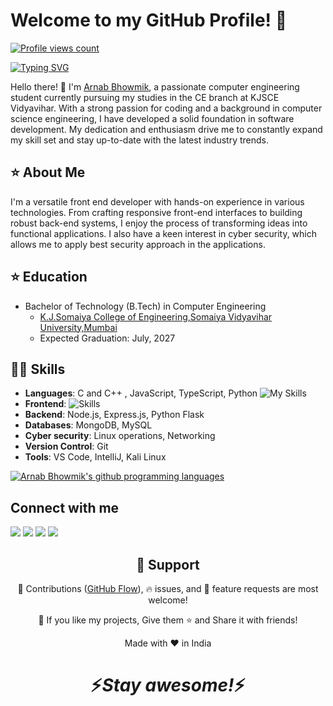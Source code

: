 # Welcome to my GitHub Profile! 👋
[![Profile views count](https://komarev.com/ghpvc/?username=arnab-afk)](https://github.com/arnab-afk)

[![Typing SVG](https://readme-typing-svg.herokuapp.com?font=Cursive&color=%2336BCF7&size=35&center=true&vCenter=true&lines=Hello+I'm+Arnab;I'm+a+student;I'm+a+developer)](https://github.com/arnab-afk/)

Hello there! 👋 I'm [Arnab Bhowmik](https://arnabbhowmik.rf.gd), a passionate computer engineering student currently pursuing my studies in the CE branch at KJSCE Vidyavihar. With a strong passion for coding and a background in computer science engineering, I have developed a solid foundation in software development. My dedication and enthusiasm drive me to constantly expand my skill set and stay up-to-date with the latest industry trends.

## ⭐ About Me
I'm a versatile front end developer with hands-on experience in various technologies. From crafting responsive front-end interfaces to building robust back-end systems, I enjoy the process of transforming ideas into functional applications. I also have a keen interest in cyber security, which allows me to apply best security approach in the applications.

## ⭐ Education
- Bachelor of Technology (B.Tech) in Computer Engineering
  - [K.J.Somaiya College of Engineering,Somaiya Vidyavihar University,Mumbai](www.kjsce.somaiya.edu)
  - Expected Graduation: July, 2027
 
## 🧑‍💻 Skills

- **Languages**: C and C++ , JavaScript, TypeScript, Python ![My Skills](https://skillicons.dev/icons?i=java,python,bash,git,github,gitlab,figma,html,css,scss,bootstrap,javascript)
- **Frontend**: ![Skills](https://skillicons.dev/icons?i=html,css,scss,bootstrap,javascript)
- **Backend**: Node.js, Express.js, Python Flask
- **Databases**: MongoDB, MySQL
- **Cyber security**: Linux operations, Networking
- **Version Control**: Git
- **Tools**: VS Code, IntelliJ, Kali Linux

[![Arnab Bhowmik's github programming languages](https://github-readme-stats-eight-theta.vercel.app/api/top-langs/?username=arnab-afk&theme=dark&layout=compact&langs_count=10&title_color=blue)](https://github.com/arnab-afk/)

## Connect with me 
<p>
<a href="https://www.linkedin.com/in/bhowmikarnab" target="_blank"><img src="https://img.shields.io/badge/LinkedIn-0077B5?style=for-the-badge&logo=linkedin&logoColor=white"></a>
<a href"mailto:mail@arnabbhowmik.me" target="_blank"><img src="https://img.shields.io/badge/Gmail-D14836?style=for-the-badge&logo=gmail&logoColor=white"></a>
<a href="https://wa.me/919082443659?text=Hi+Arnab" target="_blank"><img src="https://img.shields.io/badge/WhatsApp-25D366?style=for-the-badge&logo=whatsapp&logoColor=white"></a>
<a href="https://www.instagram.com/the_arnab_bhowmik" target="_blank"><img src="https://img.shields.io/badge/Instagram-E4405F?style=for-the-badge&logo=instagram&logoColor=white"></a>
</p>
<h2 align="center">🤝 Support</h2>

<p align="center">🎀 Contributions (<a href="https://guides.github.com/introduction/flow" title="GitHub flow">GitHub Flow</a>), 🔥 issues, and 🥮 feature requests are most welcome!</p>

<p align="center">💙 If you like my projects, Give them ⭐ and Share it with friends!</p>
</p>
<p align="center">Made with ❤️ in India</p>

<h1 align='center'>⚡️<i>Stay awesome!</i>⚡️</h1>

<!--
**Arnab-Afk/Arnab-afk** is a ✨ _special_ ✨ repository because its `README.md` (this file) appears on your GitHub profile.

Here are some ideas to get you started:

- 🔭 I’m currently working on ...
- 🌱 I’m currently learning ...
- 👯 I’m looking to collaborate on ...
- 🤔 I’m looking for help with ...
- 💬 Ask me about ...
- 📫 How to reach me: ...
- 😄 Pronouns: ...
- ⚡ Fun fact: ...
-->


